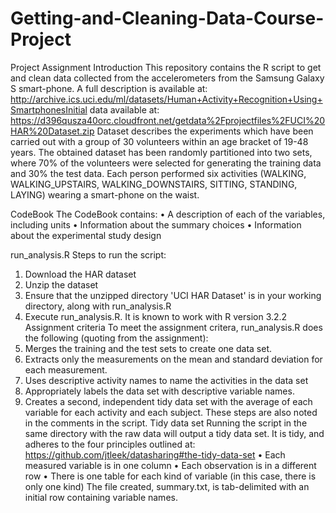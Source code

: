 # Getting-and-Cleaning-Data-Course-Project
Project Assignment
Introduction
This repository contains the R script to get and clean data collected from the accelerometers from the Samsung Galaxy S smart-phone. 
A full description is available at: http://archive.ics.uci.edu/ml/datasets/Human+Activity+Recognition+Using+SmartphonesInitial data available at: https://d396qusza40orc.cloudfront.net/getdata%2Fprojectfiles%2FUCI%20HAR%20Dataset.zip
Dataset describes the experiments which have been carried out with a group of 30 volunteers within an age bracket of 19-48 years. The obtained dataset has been randomly partitioned into two sets, where 70% of the volunteers were selected for generating the training data and 30% the test data. 
Each person performed six activities (WALKING, WALKING_UPSTAIRS, WALKING_DOWNSTAIRS, SITTING, STANDING, LAYING) wearing a smart-phone on the waist.

CodeBook
The CodeBook contains:
•	A description of each of the variables, including units
•	Information about the summary choices
•	Information about the experimental study design

run_analysis.R
Steps to run the script:
1.	Download the HAR dataset
2.	Unzip the dataset
3.	Ensure that the unzipped directory 'UCI HAR Dataset' is in your working directory, along with run_analysis.R
4.	Execute run_analysis.R. It is known to work with R version 3.2.2
Assignment criteria
To meet the assignment critera, run_analysis.R does the following (quoting from the assignment):
1.	Merges the training and the test sets to create one data set.
2.	Extracts only the measurements on the mean and standard deviation for each measurement.
3.	Uses descriptive activity names to name the activities in the data set
4.	Appropriately labels the data set with descriptive variable names.
5.	Creates a second, independent tidy data set with the average of each variable for each activity and each subject.
These steps are also noted in the comments in the script.
Tidy data set
Running the script in the same directory with the raw data will output a tidy data set. It is tidy, and adheres to the four principles outlined at: https://github.com/jtleek/datasharing#the-tidy-data-set
•	Each measured variable is in one column
•	Each observation is in a different row
•	There is one table for each kind of variable (in this case, there is only one kind)
The file created, summary.txt, is tab-delimited with an initial row containing variable names.

